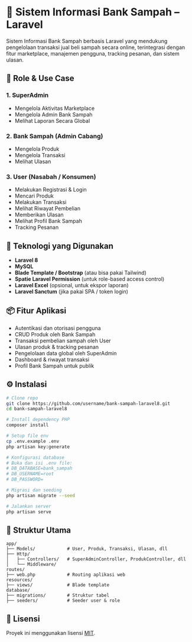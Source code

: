 # 🌿 Sistem Informasi Bank Sampah – Laravel 

Sistem Informasi Bank Sampah berbasis Laravel yang mendukung pengelolaan transaksi jual beli sampah secara online, terintegrasi dengan fitur marketplace, manajemen pengguna, tracking pesanan, dan sistem ulasan.

## 👥 Role & Use Case

### 1. SuperAdmin
- Mengelola Aktivitas Marketplace
- Mengelola Admin Bank Sampah
- Melihat Laporan Secara Global

### 2. Bank Sampah (Admin Cabang)
- Mengelola Produk
- Mengelola Transaksi
- Melihat Ulasan

### 3. User (Nasabah / Konsumen)
- Melakukan Registrasi & Login
- Mencari Produk
- Melakukan Transaksi
- Melihat Riwayat Pembelian
- Memberikan Ulasan
- Melihat Profil Bank Sampah
- Tracking Pesanan

## 🔧 Teknologi yang Digunakan

- **Laravel 8**
- **MySQL**
- **Blade Template / Bootstrap** (atau bisa pakai Tailwind)
- **Spatie Laravel Permission** (untuk role-based access control)
- **Laravel Excel** (opsional, untuk ekspor laporan)
- **Laravel Sanctum** (jika pakai SPA / token login)

## 📦 Fitur Aplikasi

- Autentikasi dan otorisasi pengguna
- CRUD Produk oleh Bank Sampah
- Transaksi pembelian sampah oleh User
- Ulasan produk & tracking pesanan
- Pengelolaan data global oleh SuperAdmin
- Dashboard & riwayat transaksi
- Profil Bank Sampah untuk publik

## ⚙️ Instalasi

```bash
# Clone repo
git clone https://github.com/username/bank-sampah-laravel8.git
cd bank-sampah-laravel8

# Install dependency PHP
composer install

# Setup file env
cp .env.example .env
php artisan key:generate

# Konfigurasi database
# Buka dan isi .env file:
# DB_DATABASE=bank_sampah
# DB_USERNAME=root
# DB_PASSWORD=

# Migrasi dan seeding
php artisan migrate --seed

# Jalankan server
php artisan serve
```

## 📁 Struktur Utama

```
app/
├── Models/            # User, Produk, Transaksi, Ulasan, dll
├── Http/
│   ├── Controllers/   # SuperAdminController, ProdukController, dll
│   └── Middleware/
routes/
├── web.php            # Routing aplikasi web
resources/
├── views/             # Blade template
database/
├── migrations/        # Struktur tabel
├── seeders/           # Seeder user & role
```

## 📃 Lisensi

Proyek ini menggunakan lisensi [MIT](LICENSE).
 
